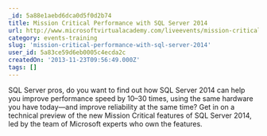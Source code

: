 ```yaml
---
_id: 5a88e1aebd6dca0d5f0d2b74
title: Mission Critical Performance with SQL Server 2014
url: http://www.microsoftvirtualacademy.com/liveevents/mission-critical-performance-with-sql-server-2014#?fbid=q7_CbY_Cicv
category: events-training
slug: 'mission-critical-performance-with-sql-server-2014'
user_id: 5a83ce59d6eb0005c4ecda2c
createdOn: '2013-11-23T09:56:49.000Z'
tags: []
---
```


SQL Server pros, do you want to find out how SQL Server 2014 can help you improve performance speed by 10–30 times, using the same hardware you have today—and improve reliability at the same time? Get in on a technical preview of the new Mission Critical features of SQL Server 2014, led by the team of Microsoft experts who own the features.
